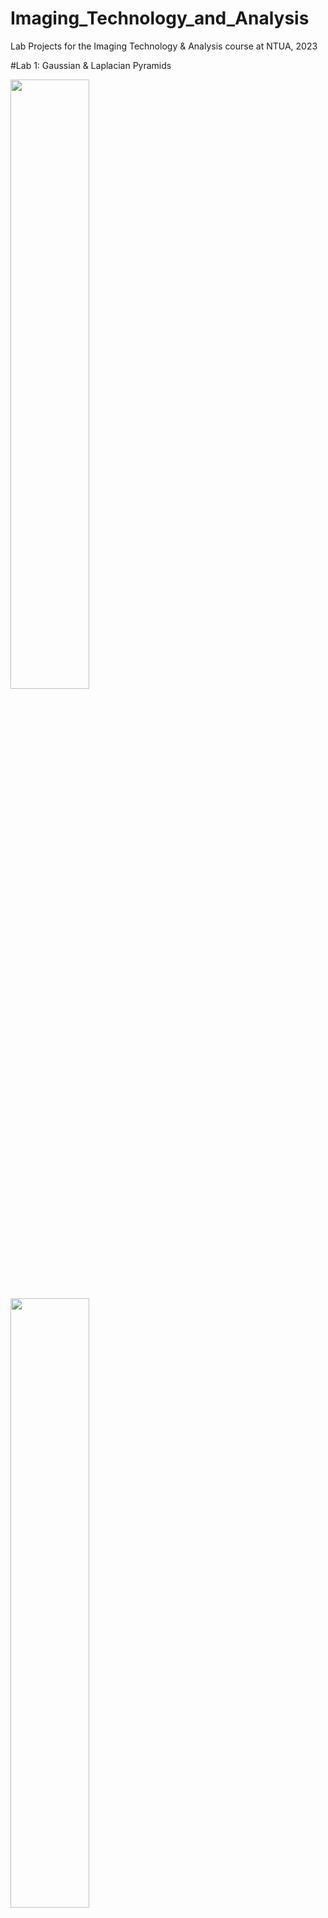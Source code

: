 # Imaging_Technology_and_Analysis
Lab Projects for the Imaging Technology &amp; Analysis course at NTUA, 2023

#Lab 1: Gaussian &amp; Laplacian Pyramids

<img src="https://github.com/user-attachments/assets/5a63ee2c-c577-4d2b-ab7d-a7a1ce6cebe3" style="width:50%; height:auto;">
<img src="https://github.com/user-attachments/assets/142b6f99-9027-4757-aa63-10ccf362b88b" style="width:50%; height:auto;">

#Lab 2: Convolutional Neural Networks

<img src="https://github.com/user-attachments/assets/091e5499-da46-4f37-9cbf-4b606b40ef3f" style="width:50%; height:auto;">

#Lab 3: Object Detection and Tracking with YOLOv3 and SORT
